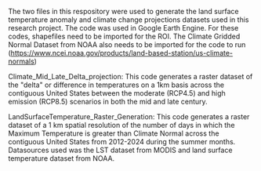 The two files in this respository were used to generate the land surface temperature anomaly and climate change projections datasets used in this research project. The code was used in Google Earth Engine. For these codes, shapefiles need to be imported for the ROI. The Climate Gridded Normal Dataset from NOAA also needs to be imported for the code to run (https://www.ncei.noaa.gov/products/land-based-station/us-climate-normals)


Climate_Mid_Late_Delta_projection: This code generates a raster dataset of the "delta" or difference in temperatures on a 1km basis across the contiguous United States between the moderate (RCP4.5) and high emission (RCP8.5) scenarios in both the mid and late century.  


LandSurfaceTemperature_Raster_Generation: This code generates a raster dataset of a 1 km spatial resolution of the number of days in which the Maximum Temperature is greater than Climate Normal across the contiguous United States from 2012-2024 during the summer months. Datasources used was the LST dataset from MODIS and land surface temperature dataset from NOAA.
